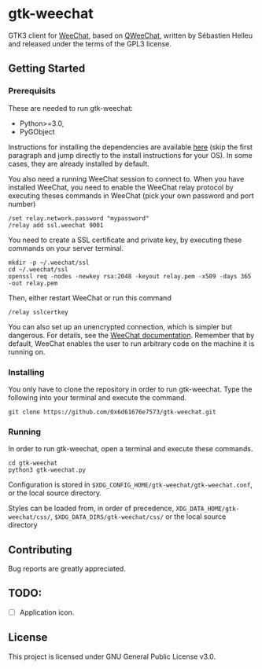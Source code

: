 # gtk-weechat
GTK3 client for [WeeChat](https://weechat.org), based on [QWeeChat](https://github.com/weechat/qweechat), written by Sébastien Helleu and released under the terms of the GPL3 license.

## Getting Started

### Prerequisits
These are needed to run gtk-weechat:
- Python>=3.0,
- PyGObject

Instructions for installing the dependencies are available [here](https://pygobject.readthedocs.io/en/latest/getting_started.html) (skip the first paragraph and jump directly to the install instructions for your OS). In some cases, they are already installed by default.

You also need a running WeeChat session to connect to. When you have installed WeeChat, you need to enable the WeeChat relay protocol by executing theses commands in WeeChat (pick your own password and port number)
```
/set relay.network.password "mypassword"
/relay add ssl.weechat 9001
```
You need to create a SSL certificate and private key, by executing these commands on your server terminal.
```
mkdir -p ~/.weechat/ssl
cd ~/.weechat/ssl
openssl req -nodes -newkey rsa:2048 -keyout relay.pem -x509 -days 365 -out relay.pem
```
Then, either restart WeeChat or run this command
```
/relay sslcertkey
```

You can also set up an unencrypted connection, which is simpler but dangerous. For details, see the [WeeChat documentation](https://weechat.org/files/doc/stable/weechat_user.en.html#relay_plugin). Remember that by default, WeeChat enables the user to run arbitrary code on the machine it is running on.

### Installing
You only have to clone the repository in order to run gtk-weechat. Type the following into your terminal and execute the command.
```
git clone https://github.com/0x6d61676e7573/gtk-weechat.git
```

### Running
In order to run gtk-weechat, open a terminal and execute these commands.
```
cd gtk-weechat
python3 gtk-weechat.py
```

Configuration is stored in `$XDG_CONFIG_HOME/gtk-weechat/gtk-weechat.conf`, or the local source directory.

Styles can be loaded from, in order of precedence, `XDG_DATA_HOME/gtk-weechat/css/`, `$XDG_DATA_DIRS/gtk-weechat/css/` or the local source directory

## Contributing
Bug reports are greatly appreciated.

## TODO:
- [ ] Application icon.

## License

This project is licensed under GNU General Public License v3.0.
